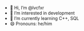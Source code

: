 - 👋 Hi, I’m @lvcfxr
- 👀 I’m interested in development
- 🌱 I’m currently learning C++, SQL
- 😄 Pronouns: he/him



